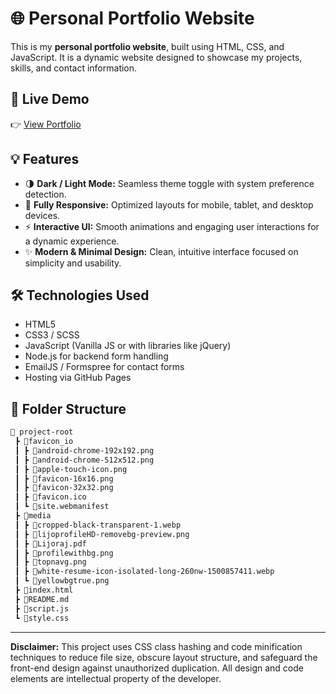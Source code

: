 # 🌐 Personal Portfolio Website

This is my **personal portfolio website**, built using HTML, CSS, and JavaScript. It is a dynamic website designed to showcase my projects, skills, and contact information.

## 🔗 Live Demo

👉 [View Portfolio](https://lijoraj-p-r.github.io/myportfolio/)  

## 💡 Features


- 🌗 **Dark / Light Mode:** Seamless theme toggle with system preference detection.  
- 📱 **Fully Responsive:** Optimized layouts for mobile, tablet, and desktop devices.  
- ⚡ **Interactive UI:** Smooth animations and engaging user interactions for a dynamic experience.  
- ✨ **Modern & Minimal Design:** Clean, intuitive interface focused on simplicity and usability.  

## 🛠 Technologies Used

- HTML5
- CSS3 / SCSS
- JavaScript (Vanilla JS or with libraries like jQuery)
-  Node.js for backend form handling
- EmailJS / Formspree for contact forms
- Hosting via GitHub Pages 

## 📁 Folder Structure

```bash
📂 project-root
 ┣ 📂favicon_io
 ┃ ┣ 📜android-chrome-192x192.png
 ┃ ┣ 📜android-chrome-512x512.png
 ┃ ┣ 📜apple-touch-icon.png
 ┃ ┣ 📜favicon-16x16.png
 ┃ ┣ 📜favicon-32x32.png
 ┃ ┣ 📜favicon.ico
 ┃ ┗ 📜site.webmanifest
 ┣ 📂media
 ┃ ┣ 📜cropped-black-transparent-1.webp
 ┃ ┣ 📜lijoprofileHD-removebg-preview.png
 ┃ ┣ 📜Lijoraj.pdf
 ┃ ┣ 📜profilewithbg.png
 ┃ ┣ 📜topnavg.png
 ┃ ┣ 📜white-resume-icon-isolated-long-260nw-1500857411.webp
 ┃ ┗ 📜yellowbgtrue.png
 ┣ 📜index.html
 ┣ 📜README.md
 ┣ 📜script.js
 ┗ 📜style.css
```
---
**Disclaimer:** This project uses CSS class hashing and code minification techniques to reduce file size, obscure layout structure, and safeguard the front-end design against unauthorized duplication. All design and code elements are intellectual property of the developer.
